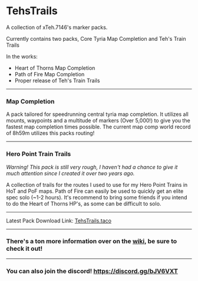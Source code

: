 # TehsTrails
A collection of xTeh.7146's marker packs. 

Currently contains two packs, Core Tyria Map Completion and Teh's Train Trails

In the works:
- Heart of Thorns Map Completion
- Path of Fire Map Completion
- Proper release of Teh's Train Trails

***

### Map Completion 
A pack tailored for speedrunning central tyria map completion. It utilizes all mounts, waypoints and a multitude of markers (Over 5,000!) to give you the fastest map completion times possible. The current map comp world record of 8h59m utilizes this packs routing!

***
### Hero Point Train Trails
*Warning! This pack is still very rough, I haven't had a chance to give it much attention since I created it over two years ago.*

A collection of trails for the routes I used to use for my Hero Point Trains in HoT and PoF maps. Path of Fire can easily be used to quickly get an elite spec solo (~1-2 hours). It's recommend to bring some friends if you intend to do the Heart of Thorns HP's, as some can be difficult to solo. 

***

Latest Pack Download Link: [TehsTrails.taco](https://github.com/xrandox/TehsTrails/raw/main/TehsTrails/TehsTrails.taco)

***

### There's a ton more information over on the [wiki](https://github.com/xrandox/TehsTrails/wiki), be sure to check it out!

***

### You can also join the discord! https://discord.gg/bJV6VXT
